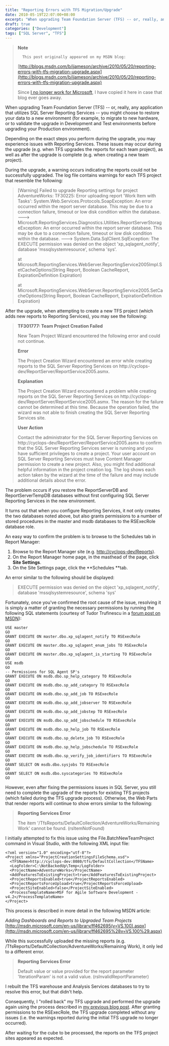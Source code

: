 ```yaml
---
title: "Reporting Errors with TFS Migration/Upgrade"
date: 2010-05-19T22:07:00+08:00
excerpt: "When upgrading Team Foundation Server (TFS) -- or, really, any application that utilizes SQL Server Reporting Services -- you might choose to restore your data to a new environment (for example, to migrate to new hardware, or to validate the upgrade in..."
draft: true
categories: ["Development"]
tags: ["SQL Server", "TFS"]
---
```


> **Note**
> 
> 
> 		This post originally appeared on my MSDN blog:  
>   
> 
> 
> [http://blogs.msdn.com/b/jjameson/archive/2010/05/20/reporting-errors-with-tfs-migration-upgrade.aspx](http://blogs.msdn.com/b/jjameson/archive/2010/05/20/reporting-errors-with-tfs-migration-upgrade.aspx)
> 
> 
> Since
> 		[I no longer work for Microsoft](/blog/jjameson/archive/2011/09/02/last-day-with-microsoft.aspx), I have copied it here in case that 
> 		blog ever goes away.


When upgrading Team Foundation Server (TFS) -- or, really, any application that utilizes SQL Server Reporting Services -- you might choose to restore your data to a new environment (for example, to migrate to new hardware, or to validate the upgrade in Development and Test environments before upgrading your Production environment).

Depending on the exact steps you perform during the upgrade, you may experience issues with Reporting Services. These issues may occur during the upgrade (e.g. when TFS upgrades the reports for each team project), as well as after the upgrade is complete (e.g. when creating a new team project).

During the upgrade, a warning occurs indicating the reports could not be successfully upgraded. The log file contains warnings for each TFS project that resemble the following:


> [Warning] Failed to upgrade Reporting settings for project AdventureWorks: 
> 	TF30225: Error uploading report 'Work Item with Tasks': System.Web.Services.Protocols.SoapException: 
> 	An error occurred within the report server database. This may be due to 
> 	a connection failure, timeout or low disk condition within the database. 
> 	---&gt; Microsoft.ReportingServices.Diagnostics.Utilities.ReportServerStorageException: 
> 	An error occurred within the report server database. This may be due to 
> 	a connection failure, timeout or low disk condition within the database. 
> 	---&gt; System.Data.SqlClient.SqlException: The EXECUTE permission was denied 
> 	on the object 'xp\_sqlagent\_notify', database 'mssqlsystemresource', schema 
> 	'sys'.  
> 
> 	at Microsoft.ReportingServices.WebServer.ReportingService2005Impl.SetCacheOptions(String 
> 	Report, Boolean CacheReport, ExpirationDefinition Expiration)  
> 
> 	at Microsoft.ReportingServices.WebServer.ReportingService2005.SetCacheOptions(String 
> 	Report, Boolean CacheReport, ExpirationDefinition Expiration)


After the upgrade, when attempting to create a new TFS project (which adds new reports to Reporting Services), you may see the following:


> **TF301777: Team Project Creation Failed**
> 
> New Team Project Wizard encountered the following error and could not 
> 	continue.
> 
> **Error**
> 
> The Project Creation Wizard encountered an error 
> 	while creating reports to the SQL Server Reporting Services on http://cyclops-dev/ReportServer/ReportService2005.asmx.
> 
> **Explanation**
> 
> The Project Creation Wizard encountered a problem while creating reports 
> 	on the SQL Server Reporting Services on http://cyclops-dev/ReportServer/ReportService2005.asmx. 
> 	The reason for the failure cannot be determined at this time. Because the 
> 	operation failed, the wizard was not able to finish creating the SQL Server 
> 	Reporting Services site.
> 
> **User Action**
> 
> Contact the administrator for the SQL Server Reporting Services on http://cyclops-dev/ReportServer/ReportService2005.asmx 
> 	to confirm that the SQL Server Reporting Services server is running and 
> 	you have sufficient privileges to create a project. Your user account on 
> 	SQL Server Reporting Services must have Content Manager permission to create 
> 	a new project. Also, you might find additional helpful information in the 
> 	project creation log. The log shows each action taken by the wizard at the 
> 	time of the failure and may include additional details about the error.


The problem occurs if you restore the ReportServerDB and ReportServerTempDB databases without first configuring SQL Server Reporting Services in the new environment.

It turns out that when you configure Reporting Services, it not only creates the two databases noted above, but also grants permissions to a number of stored procedures in the master and msdb databases to the RSExecRole database role.

An easy way to confirm the problem is to browse to the Schedules tab in Report Manager:

1. Browse to the Report Manager site (e.g.	[http://cyclops-dev/Reports](http://cyclops-dev/Reports)).
2. On the Report Manager home page, in the masthead of the page, click	**Site Settings**.
3. On the Site Settings page, click the **Schedules **tab.


An error similar to the following should be displayed:


> EXECUTE permission was denied on the object 'xp\_sqlagent\_notify', database 
> 	'mssqlsystemresource', schema 'sys'


Fortunately, once you've confirmed the root cause of the issue, resolving it is simply a matter of granting the necessary permissions by running the following SQL statements (courtesy of Tudor Trufinescu in a[forum post on MSDN](http://social.msdn.microsoft.com/forums/en-US/sqlreportingservices/thread/444c3bab-985b-40a0-8362-2742df1a6577/)):



    USE master
    GO
    GRANT EXECUTE ON master.dbo.xp_sqlagent_notify TO RSExecRole
    GO
    GRANT EXECUTE ON master.dbo.xp_sqlagent_enum_jobs TO RSExecRole
    GO
    GRANT EXECUTE ON master.dbo.xp_sqlagent_is_starting TO RSExecRole
    GO
    USE msdb
    GO
    -- Permissions for SQL Agent SP's
    GRANT EXECUTE ON msdb.dbo.sp_help_category TO RSExecRole
    GO
    GRANT EXECUTE ON msdb.dbo.sp_add_category TO RSExecRole
    GO
    GRANT EXECUTE ON msdb.dbo.sp_add_job TO RSExecRole
    GO
    GRANT EXECUTE ON msdb.dbo.sp_add_jobserver TO RSExecRole
    GO
    GRANT EXECUTE ON msdb.dbo.sp_add_jobstep TO RSExecRole
    GO
    GRANT EXECUTE ON msdb.dbo.sp_add_jobschedule TO RSExecRole
    GO
    GRANT EXECUTE ON msdb.dbo.sp_help_job TO RSExecRole
    GO
    GRANT EXECUTE ON msdb.dbo.sp_delete_job TO RSExecRole
    GO
    GRANT EXECUTE ON msdb.dbo.sp_help_jobschedule TO RSExecRole
    GO
    GRANT EXECUTE ON msdb.dbo.sp_verify_job_identifiers TO RSExecRole
    GO
    GRANT SELECT ON msdb.dbo.sysjobs TO RSExecRole
    GO
    GRANT SELECT ON msdb.dbo.syscategories TO RSExecRole
    GO



However, even after fixing the permissions issues in SQL Server, you still need to complete the upgrade of the reports for existing TFS projects (which failed during the TFS upgrade process). Otherwise, the Web Parts that render reports will continue to show errors similar to the following:


> **Reporting Services Error**
> 
> The item '/TfsReports/DefaultCollection/AdventureWorks/Remaining 
> 	Work' cannot be found. (rsItemNotFound)


I initially attempted to fix this issue using the File.BatchNewTeamProject command in Visual Studio, with the following XML input file:



    <?xml version="1.0" encoding="utf-8"?>
    <Project xmlns="ProjectCreationSettingsFileSchema.xsd">
      <TFSName>http://cyclops-dev:8080/tfs/DefaultCollection</TFSName>
      <LogFolder>C:\NotBackedUp\Temp</LogFolder>
      <ProjectName>AdventureWorks</ProjectName>
      <AddFeaturesToExistingProject>true</AddFeaturesToExistingProject>
      <ProjectReportsEnabled>true</ProjectReportsEnabled>
      <ProjectReportsForceUpload>true</ProjectReportsForceUpload>
      <ProjectSiteEnabled>false</ProjectSiteEnabled>
      <ProcessTemplateName>MSF for Agile Software Development - v4.2</ProcessTemplateName>
    </Project>



This process is described in more detail in the following MSDN article:

<cite>Adding Dashboards and Reports to Upgraded Team Projects</cite>
[http://msdn.microsoft.com/en-us/library/ff462695(v=VS.100).aspx](http://msdn.microsoft.com/en-us/library/ff462695%28v=VS.100%29.aspx)


While this successfully uploaded the missing reports (e.g. /TfsReports/DefaultCollection/AdventureWorks/Remaining Work), it only led to a different error.


> **Reporting Services Error**
> 
> Default value or value provided for the report parameter 
> 	'IterationParam' is not a valid value. (rsInvalidReportParameter)


I rebuilt the TFS warehouse and Analysis Services databases to try to resolve this error, but that didn't help.

Consequently, I "rolled back" my TFS upgrade and performed the upgrade again using the process described in[my previous blog post](/blog/jjameson/archive/2010/05/20/performing-a-do-over-with-tfs-2010-upgrade.aspx). After granting permissions to the RSExecRole, the TFS upgrade completed without any issues (i.e. the warnings reported during the initial TFS upgrade no longer occurred).

After waiting for the cube to be processed, the reports on the TFS project sites appeared as expected.

